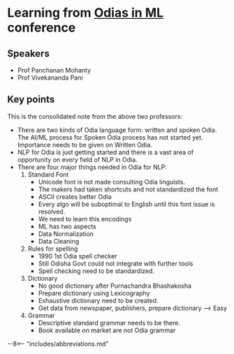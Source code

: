 # Learning from [Odias in ML](https://odias.ml/) conference

## Speakers

* Prof Panchanan Mohanty
* Prof Vivekananda Pani

## Key points

This is the consolidated note from the above two professors:

* There are two kinds of Odia language form: written and spoken Odia. The AI/ML process for Spoken Odia process has not started yet. Importance needs to be given on Written Odia.
* NLP for Odia is just getting started and there is a vast area of opportunity on every field of NLP in Odia.
* There are four major things needed in Odia for NLP:
    1. Standard Font
        * Unicode font is not made consulting Odia linguists.
        * The makers had taken shortcuts and not standardized the font
        * ASCII creates better Odia
        * Every algo will be suboptimal to English until this font issue is resolved.
        * We need to learn this encodings
        * ML has two aspects
        * Data Normalization
        * Data Cleaning
    2. Rules for spelling
        * 1990 1st Odia spell checker
        * Still Odisha Govt could not integrate with further tools
        * Spell checking need to be standardized.
    3. Dictionary
        * No good dictionary after Purnachandra Bhashakosha
        * Prepare dictionary using Lexicography
        * Exhaustive dictionary need to be created.
        * Get data from newspaper, publishers, prepare dictionary --> Easy
    4. Grammar
        * Descriptive standard grammar needs to be there.
        * Book available on market are not Odia grammar

--8<-- "includes/abbreviations.md"